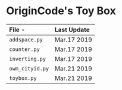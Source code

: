 # OriginCode's Toy Box

| File         -  | Last Update |
| :-------------- | :---------- |
| `addspace.py`   | Mar.17 2019 |
| `counter.py`    | Mar.17 2019 |
| `inverting.py`  | Mar.17 2019 |
| `owm_cityid.py` | Mar.21 2019 |
| `toybox.py`     | Mar.21 2019 |